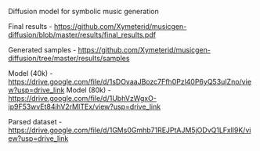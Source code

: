 Diffusion model for symbolic music generation

Final results - https://github.com/Xymeterid/musicgen-diffusion/blob/master/results/final_results.pdf

Generated samples - https://github.com/Xymeterid/musicgen-diffusion/tree/master/results/samples

Model (40k) - https://drive.google.com/file/d/1sDOvaaJBozc7Ffh0Pzl40P6yQ53uIZno/view?usp=drive_link
Model (80k) - https://drive.google.com/file/d/1UbhVzWgxO-ip9F53wvEt84ihV2rMITEx/view?usp=drive_link

Parsed dataset - https://drive.google.com/file/d/1GMs0Gmhb71REJPtAJM5jODvQ1LFxll9K/view?usp=drive_link
